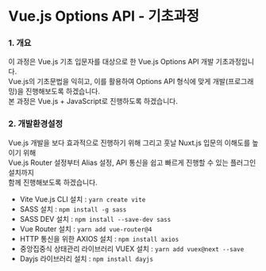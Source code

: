 # Vue.js Options API - 기초과정

### 1. 개요

이 과정은 Vue.js 기초 입문자를 대상으로 한 Vue.js Options API 개발 기초과정입니다. <br />
Vue.js의 기초문법을 익히고, 이를 활용하여 Options API 형식에 맞게 개발(프로그래밍)을 진행해보도록 하겠습니다. <br />
본 과정은 Vue.js + JavaScript로 진행하도록 하겠습니다.

### 2. 개발환경설정

Vue.js 개발을 보다 효과적으로 진행하기 위해 그리고 훗날 Nuxt.js 입문의 이해도를 높이기 위해 <br />
Vue.js Router 설정부터 Alias 설정, API 통신을 쉽고 빠르게 진행할 수 있는 플러그인 설치까지 <br />
함께 진행해보도록 하겠습니다.

-   Vite Vue.js CLI 설치 : `yarn create vite`
-   SASS 설치 : `npm install -g sass`
-   SASS DEV 설치 : `npm install --save-dev sass`
-   Vue Router 설치 : `yarn add vue-router@4`
-   HTTP 통신을 위한 AXIOS 설치 : `npm install axios`
-   중앙집중식 상태관리 라이브러리 VUEX 설치 : `yarn add vuex@next --save`
-   Dayjs 라이브러리 설치 : `npm install dayjs`
